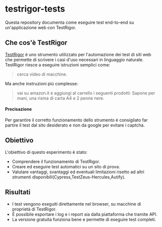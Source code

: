# testrigor-tests

Questa repository documenta come eseguire test end-to-end su un'applicazione web con TestRigor.

## Che cos'è TestRigor
[TestRigor](https://testrigor.com) è uno strumento utilizzato per l'automazione dei test di siti web che permette di scrivere i casi d'uso necessari in linguaggio naturale.
TestRigor riesce a eseguire istruzioni semplici come:

> cerca video di macchine.

Ma anche instruzioni più complesse:

> vai su amazon.it e aggiungi al carrello i seguenti prodotti: Sapone per mani, una risma di carta A4 e 2 penne nere.

#### Precisazione

Per garantire il corretto funzionamento dello strumento è consigliato far partire il test dal sito desiderato e non da google per evitare i captcha.

## Obiettivo

L'obiettivo di questo esperimento è stato:
- Comprendere il funzionamento di TestRigor.
- Creare ed eseguire test automatici su un sito di prova.
- Valutare vantaggi, svantaggi ed eventuali limitazioni risetto ad altri strumenti disponibili(Cypress,TestZeus-Hercules,Autify).

## Risultati

- I test vengono eseguiti direttamente nel browser, su macchine di proprietà di TestRigor.
- È possibile esportare i log e i report sia dalla piattaforma che tramite API.
- La versione gratuita funziona bene e permette di eseguire test completi.
